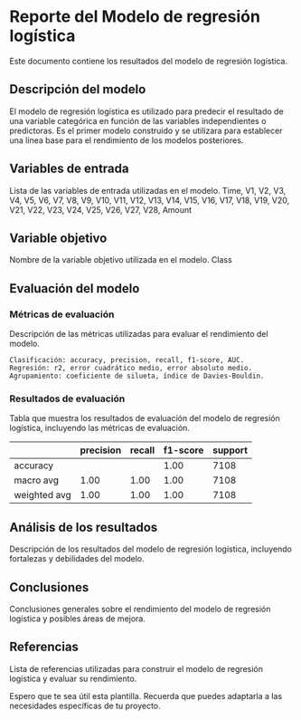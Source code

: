 # Reporte del Modelo de regresión logística

Este documento contiene los resultados del modelo de regresión logística.

## Descripción del modelo

El modelo de regresión logística es utilizado para predecir el resultado de una variable categórica en función de las variables independientes o predictoras. Es el primer modelo construido y se utilizara para establecer una línea base para el rendimiento de los modelos posteriores.

## Variables de entrada

Lista de las variables de entrada utilizadas en el modelo.
Time,
V1,
V2,
V3,
V4,
V5,
V6,
V7,
V8,
V9,
V10,
V11,
V12,
V13,
V14,
V15,
V16,
V17,
V18,
V19,
V20,
V21,
V22,
V23,
V24,
V25,
V26,
V27,
V28,
Amount

## Variable objetivo

Nombre de la variable objetivo utilizada en el modelo.
Class

## Evaluación del modelo

### Métricas de evaluación

Descripción de las métricas utilizadas para evaluar el rendimiento del modelo.

    Clasificación: accuracy, precision, recall, f1-score, AUC.
    Regresión: r2, error cuadrático medio, error absoluto medio.
    Agrupamiento: coeficiente de silueta, índice de Davies-Bouldin.


### Resultados de evaluación

Tabla que muestra los resultados de evaluación del modelo de regresión logística, incluyendo las métricas de evaluación.

| | precision | recall | f1-score | support |
| --- | --- | --- | --- | --- |
|accuracy | |  | 1.00 | 7108 |
|macro avg | 1.00 | 1.00 | 1.00 | 7108 |
|weighted avg|1.00 | 1.00 | 1.00 | 7108 |

## Análisis de los resultados

Descripción de los resultados del modelo de regresión logística, incluyendo fortalezas y debilidades del modelo.

## Conclusiones

Conclusiones generales sobre el rendimiento del modelo de regresión logística y posibles áreas de mejora.

## Referencias

Lista de referencias utilizadas para construir el modelo de regresión logística y evaluar su rendimiento.

Espero que te sea útil esta plantilla. Recuerda que puedes adaptarla a las necesidades específicas de tu proyecto.
